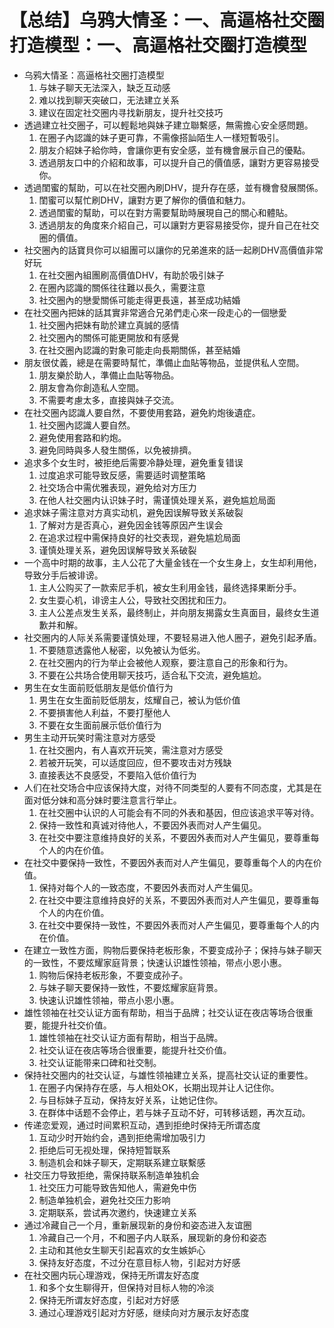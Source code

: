 # 【总结】乌鸦大情圣：一、高逼格社交圈打造模型：一、高逼格社交圈打造模型

-   乌鸦大情圣：高逼格社交圈打造模型
    1.  与妹子聊天无法深入，缺乏互动感
    2.  难以找到聊天突破口，无法建立关系
    3.  建议在固定社交圈内寻找新朋友，提升社交技巧
-   透過建立社交圈子，可以輕鬆地與妹子建立聯繫感，無需擔心安全感問題。
    1.  在圈子內認識的妹子更可靠，不需像搭訕陌生人一樣短暫吸引。
    2.  朋友介紹妹子給你時，會讓你更有安全感，並有機會展示自己的優點。
    3.  透過朋友口中的介紹和故事，可以提升自己的價值感，讓對方更容易接受你。
-   透過閨蜜的幫助，可以在社交圈內刷DHV，提升存在感，並有機會發展關係。
    1.  閨蜜可以幫忙刷DHV，讓對方更了解你的價值和魅力。
    2.  透過閨蜜的幫助，可以在對方需要幫助時展現自己的關心和體貼。
    3.  透過朋友的角度來介紹自己，可以讓對方更容易接受你，提升自己在社交圈的價值。
-   社交圈內的話寶貝你可以組團可以讓你的兄弟進來的話一起刷DHV高價值非常好玩
    1.  在社交圈內組團刷高價值DHV，有助於吸引妹子
    2.  在圈內認識的關係往往難以長久，需要注意
    3.  社交圈內的戀愛關係可能走得更長遠，甚至成功結婚
-   在社交圈內把妹的話其實非常適合兄弟們走心來一段走心的一個戀愛
    1.  社交圈內把妹有助於建立真誠的感情
    2.  社交圈內的關係可能更開放和有感覺
    3.  在社交圈內認識的對象可能走向長期關係，甚至結婚
-   朋友很仗義，總是在需要時幫忙，準備止血貼等物品，並提供私人空間。
    1.  朋友樂於助人，準備止血貼等物品。
    2.  朋友會為你創造私人空間。
    3.  不需要考慮太多，直接與妹子交流。
-   在社交圈內認識人要自然，不要使用套路，避免約炮後遺症。
    1.  社交圈內認識人要自然。
    2.  避免使用套路和約炮。
    3.  避免同時與多人發生關係，以免被排擠。
-   追求多个女生时，被拒绝后需要冷静处理，避免重复错误
    1.  过度追求可能导致反感，需要适时调整策略
    2.  社交场合中需优雅表现，避免给对方压力
    3.  在他人社交圈内认识妹子时，需谨慎处理关系，避免尴尬局面
-   追求妹子需注意对方真实动机，避免因误解导致关系破裂
    1.  了解对方是否真心，避免因金钱等原因产生误会
    2.  在追求过程中需保持良好的社交表现，避免尴尬局面
    3.  谨慎处理关系，避免因误解导致关系破裂
-   一个高中时期的故事，主人公花了大量金钱在一个女生身上，女生却利用他，导致分手后被诽谤。
    1.  主人公购买了一款索尼手机，被女生利用金钱，最终选择果断分手。
    2.  女生耍心机，诽谤主人公，导致社交困扰和压力。
    3.  主人公差点发生关系，最终制止，并向朋友揭露女生真面目，最终女生道歉并和解。
-   社交圈内的人际关系需要谨慎处理，不要轻易进入他人圈子，避免引起矛盾。
    1.  不要随意透露他人秘密，以免被认为低劣。
    2.  在社交圈内的行为举止会被他人观察，要注意自己的形象和行为。
    3.  不要在公共场合使用聊天技巧，适合私下交流，避免尴尬。
-   男生在女生面前贬低朋友是低价值行为
    1.  男生在女生面前贬低朋友，炫耀自己，被认为低价值
    2.  不要損害他人利益，不要打壓他人
    3.  不要在女生面前展示低价值行为
-   男生主动开玩笑时需注意对方感受
    1.  在社交圈内，有人喜欢开玩笑，需注意对方感受
    2.  若被开玩笑，可以适度回应，但不要攻击对方残缺
    3.  直接表达不良感受，不要陷入低价值行为
-   人们在社交场合中应该保持大度，对待不同类型的人要有不同态度，尤其是在面对低分妹和高分妹时要注意言行举止。
    1.  在社交圈中认识的人可能会有不同的外表和基因，但应该追求平等对待。
    2.  保持一致性和真诚对待他人，不要因外表而对人产生偏见。
    3.  在社交中要注意维持良好的关系，不要因外表而对人产生偏见，要尊重每个人的内在价值。
-   在社交中要保持一致性，不要因外表而对人产生偏见，要尊重每个人的内在价值。
    1.  保持对每个人的一致态度，不要因外表而对人产生偏见。
    2.  在社交中要注意维持良好的关系，不要因外表而对人产生偏见，要尊重每个人的内在价值。
    3.  在社交中要保持一致性，不要因外表而对人产生偏见，要尊重每个人的内在价值。
-   在建立一致性方面，购物后要保持老板形象，不要变成孙子；保持与妹子聊天的一致性，不要炫耀家庭背景；快速认识雄性领袖，带点小恩小惠。
    1.  购物后保持老板形象，不要变成孙子。
    2.  与妹子聊天要保持一致性，不要炫耀家庭背景。
    3.  快速认识雄性领袖，带点小恩小惠。
-   雄性领袖在社交认证方面有帮助，相当于品牌；社交认证在夜店等场合很重要，能提升社交价值。
    1.  雄性领袖在社交认证方面有帮助，相当于品牌。
    2.  社交认证在夜店等场合很重要，能提升社交价值。
    3.  社交认证能带来口碑和社交制。
-   保持社交圈内的社交认证，与雄性领袖建立关系，提高社交认证的重要性。
    1.  在圈子内保持存在感，与人相处OK，长期出现并让人记住你。
    2.  与目标妹子互动，保持友好关系，让她记住你。
    3.  在群体中话题不会停止，若与妹子互动不好，可转移话题，再次互动。
-   传递恋爱观，通过时间累积互动，遇到拒绝时保持无所谓态度
    1.  互动少时开始约会，遇到拒绝需增加吸引力
    2.  拒绝后可无视处理，保持短暂联系
    3.  制造机会和妹子聊天，定期联系建立联繫感
-   社交压力导致拒绝，需保持联系制造单独机会
    1.  社交压力可能导致告知他人，需避免中伤
    2.  制造单独机会，避免社交压力影响
    3.  定期联系，尝试再次邀约，快速建立关系
-   通过冷藏自己一个月，重新展现新的身份和姿态进入友谊圈
    1.  冷藏自己一个月，不和圈子内人联系，展现新的身份和姿态
    2.  主动和其他女生聊天引起喜欢的女生嫉妒心
    3.  保持友好态度，不过分在意目标人物，引起对方好感
-   在社交圈内玩心理游戏，保持无所谓友好态度
    1.  和多个女生聊得开，但保持对目标人物的冷淡
    2.  保持无所谓友好态度，引起对方好感
    3.  通过心理游戏引起对方好感，继续向对方展示友好态度